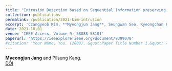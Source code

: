 ```yaml
---
title: "Intrusion Detection based on Sequential Information preserving Log Embedding Methods and Anomaly Detection Algorithms"
collection: publications
permalink: /publication/2021-kim-intrusion
excerpt: 'Czangyeob Kim, **Myeongjun Jang**, Seungwan Seo, Kyeongchan Park and Pilsung Kang'
date: 2021-10-01
venue: 'IEEE Access, Volume 9. 58088-58101'
paperurl: 'https://ieeexplore.ieee.org/document/9399070'
#citation: 'Your Name, You. (2009). &quot;Paper Title Number 1.&quot; <i>Journal 1</i>. 1(1).'
---
```

**Myeongjun Jang** and Pilsung Kang.  
[DOI](https://ieeexplore.ieee.org/document/9399070)
